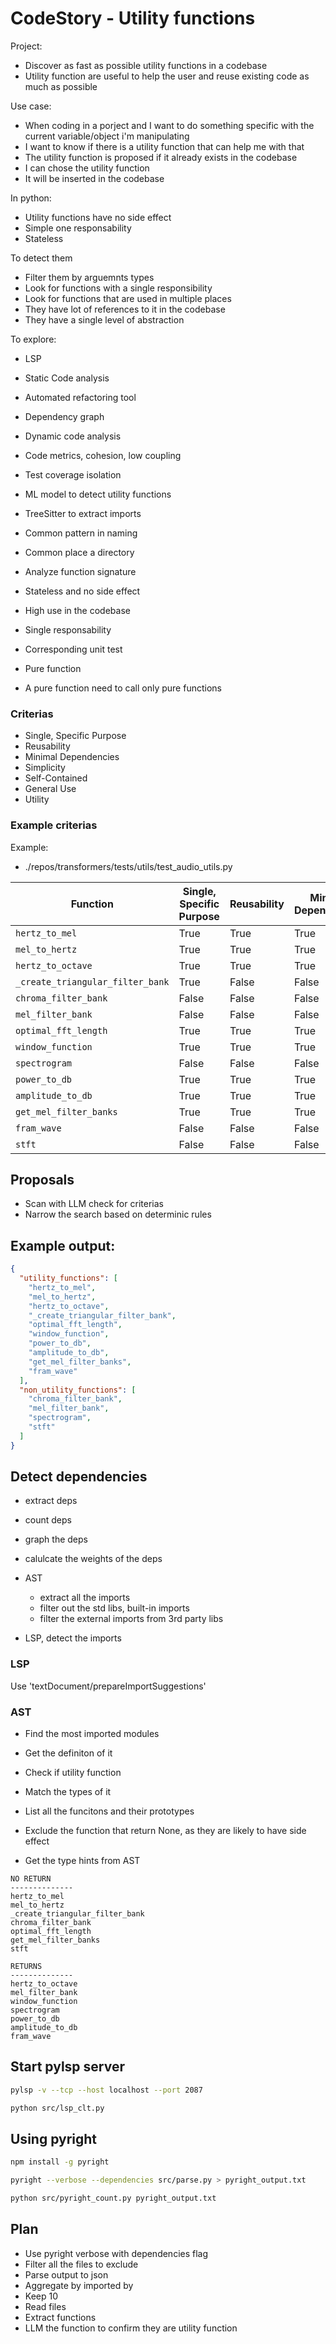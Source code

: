 # CodeStory - Utility functions

Project:
- Discover as fast as possible utility functions in a codebase
- Utility function are useful to help the user and reuse existing code as much as possible

Use case:
- When coding in a porject and I want to do something specific with the current variable/object i'm manipulating
- I want to know if there is a utility function that can help me with that
- The utility function is proposed if it already exists in the codebase
- I can chose the utility function
- It will be inserted in the codebase


In python:
- Utility functions have no side effect
- Simple one responsability
- Stateless


To detect them
- Filter them by arguemnts types
- Look for functions with a single responsibility
- Look for functions that are used in multiple places
- They have lot of references to it in the codebase
- They have a single level of abstraction



To explore:
- LSP
- Static Code analysis
- Automated refactoring tool
- Dependency graph
- Dynamic code analysis
- Code metrics, cohesion, low coupling
- Test coverage isolation
- ML model to detect utility functions
- TreeSitter to extract imports


- Common pattern in naming
- Common place a directory
- Analyze function signature
- Stateless and no side effect
- High use in the codebase
- Single responsability
- Corresponding unit test
- Pure function
- A pure function need to call only pure functions


### Criterias

- Single, Specific Purpose
- Reusability
- Minimal Dependencies
- Simplicity
- Self-Contained
- General Use
- Utility


### Example criterias

Example:
- ./repos/transformers/tests/utils/test_audio_utils.py

| Function                     | Single, Specific Purpose | Reusability | Minimal Dependencies | Simplicity | Self-Contained | General Use | Utility |
|------------------------------|--------------------------|-------------|----------------------|------------|----------------|-------------|---------|
| `hertz_to_mel`               | True                     | True        | True                 | True       | True           | True        | True    |
| `mel_to_hertz`               | True                     | True        | True                 | True       | True           | True        | True    |
| `hertz_to_octave`            | True                     | True        | True                 | True       | True           | True        | True    |
| `_create_triangular_filter_bank` | True                 | False       | False                | True       | False          | False       | False   |
| `chroma_filter_bank`         | False                    | False       | False                | False      | False          | False       | False   |
| `mel_filter_bank`            | False                    | False       | False                | False      | False          | False       | False   |
| `optimal_fft_length`         | True                     | True        | True                 | True       | True           | True        | True    |
| `window_function`            | True                     | True        | True                 | True       | True           | True        | True    |
| `spectrogram`                | False                    | False       | False                | False      | False          | False       | False   |
| `power_to_db`                | True                     | True        | True                 | True       | True           | True        | True    |
| `amplitude_to_db`            | True                     | True        | True                 | True       | True           | True        | True    |
| `get_mel_filter_banks`       | True                     | True        | True                 | True       | True           | True        | True    |
| `fram_wave`                  | False                    | False       | False                | False      | False          | False       | False   |
| `stft`                       | False                    | False       | False                | False      | False          | False       | False   |




## Proposals

- Scan with LLM check for criterias
- Narrow the search based on determinic rules


## Example output:

```json
{
  "utility_functions": [
    "hertz_to_mel",
    "mel_to_hertz",
    "hertz_to_octave",
    "_create_triangular_filter_bank",
    "optimal_fft_length",
    "window_function",
    "power_to_db",
    "amplitude_to_db",
    "get_mel_filter_banks",
    "fram_wave"
  ],
  "non_utility_functions": [
    "chroma_filter_bank",
    "mel_filter_bank",
    "spectrogram",
    "stft"
  ]
}
```


## Detect dependencies

- extract deps
- count deps
- graph the deps
- calulcate the weights of the deps 


- AST
    - extract all the imports
    - filter out the std libs, built-in imports
    - filter the external imports from 3rd party libs
- LSP, detect the imports


### LSP

Use 'textDocument/prepareImportSuggestions'


### AST

- Find the most imported modules
- Get the definiton of it
- Check if utility function
- Match the types of it


- List all the funcitons and their prototypes
- Exclude the function that return None, as they are likely to have side effect

- Get the type hints from AST


```
NO RETURN
--------------
hertz_to_mel
mel_to_hertz
_create_triangular_filter_bank
chroma_filter_bank
optimal_fft_length
get_mel_filter_banks
stft

RETURNS
--------------
hertz_to_octave
mel_filter_bank
window_function
spectrogram
power_to_db
amplitude_to_db
fram_wave
```


## Start pylsp server

```bash
pylsp -v --tcp --host localhost --port 2087
```

```bash
python src/lsp_clt.py 
```



## Using pyright

```bash
npm install -g pyright
```

```bash
pyright --verbose --dependencies src/parse.py > pyright_output.txt

python src/pyright_count.py pyright_output.txt
```


## Plan

- Use pyright verbose with dependencies flag
- Filter all the files to exclude
- Parse output to json
- Aggregate by imported by
- Keep 10
- Read files
- Extract functions
- LLM the function to confirm they are utility function
